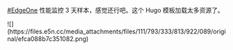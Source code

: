<p><a href="https://e5n.cc/tags/EdgeOne" class="mention hashtag" rel="tag">#<span>EdgeOne</span></a> 性能监控 3 天样本，感觉还行吧。这个 Hugo 模板加载太多资源了。</p>
![](https://files.e5n.cc/media_attachments/files/111/793/333/813/922/089/original/efca088b7c351082.png)